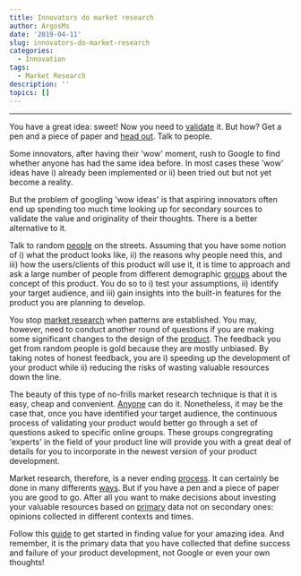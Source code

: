 ```yaml
---
title: Innovators do market research
author: ArgosMs
date: '2019-04-11'
slug: innovators-do-market-research
categories: 
  - Innovation 
tags: 
  - Market Research
description: ''
topics: []
---
```


***

You have a great idea: sweet! Now you need to [validate](https://medium.com/startup-grind/what-does-market-research-for-a-startup-actually-look-like-7eb5c0b31a24) it. But how? Get a pen and a piece of paper and [head out](https://journals.sagepub.com/doi/full/10.1177/2379298116683215). Talk to people.

Some innovators, after having their 'wow' moment, rush to Google to find whether anyone has had the same idea before. In most cases these 'wow' ideas have i) already been implemented or ii) been tried out but not yet become a reality. 

But the problem of googling 'wow ideas' is that aspiring innovators often end up spending too much time looking up for secondary sources to validate the value and originality of their thoughts. There is a better alternative to it. 

Talk to random [people](https://medium.com/startup-grind/how-to-conduct-a-market-research-survey-for-your-product-idea-d048dc080259) on the streets. Assuming that you have some notion of i) what the product looks like, ii) the reasons why people need this, and iii) how the users/clients of this product will use it, it is time to approach and ask a large number of people from different demographic [groups](https://link.springer.com/article/10.1007/s11365-016-0411-x) about the concept of this product. You do so to i) test your assumptions, ii) identify your target audience, and iii) gain insights into the built-in features for the product you are planning to develop.

You stop [market research](https://productcoalition.com/the-entrepreneurs-ultimate-guide-to-market-research-6519bf1aab13) when patterns are established. You may, however, need to conduct another round of questions if you are making some significant changes to the design of the [product](https://onlinelibrary.wiley.com/doi/full/10.1111/jpim.12236). The feedback you get from random people is gold because they are mostly unbiased. By taking notes of honest feedback, you are i) speeding up the development of your product while ii) reducing the risks of wasting valuable resources down the line.

The beauty of this type of no-frills market research technique is that it is easy, cheap and convenient. [Anyone](https://www.sciencedirect.com/science/article/pii/S0048733314000730) can do it. Nonetheless, it may be the case that, once you have identified your target audience, the continuous process of validating your product would better go through a set of questions asked to specific online groups. These groups congregrating 'experts' in the field of your product line will provide you with a great deal of details for you to incorporate in the newest version of your product development.

Market research, therefore, is a never ending [process](https://link.springer.com/article/10.1007/s11187-017-9978-z). It can certainly be done in many differents [ways](https://medium.com/swlh/startup-business-plan-market-research-f5470b196fee). But if you have a pen and a piece of paper you are good to go. After all you want to make decisions about investing your valuable resources based on [primary](https://www.researchgate.net/profile/Douglas_Van_Bossuyt/publication/264975052_Toward_a_Market-Based_Lean_Startup_Product_Design_Method_for_the_Developing_World/links/54be74bb0cf218d4a16a62eb.pdf) data not on secondary ones: opinions collected in different contexts and times.

Follow this [guide](https://designabetterbusiness.com/2017/10/12/how-to-really-understand-your-customer-with-the-value-proposition-canvas/) to get started in finding value for your amazing idea. And remember, it is the primary data that you have collected that define success and failure of your product development, not Google or even your own thoughts!

